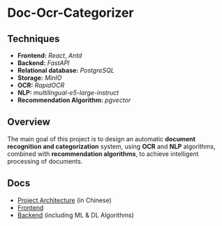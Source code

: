 # Doc-Ocr-Categorizer

## Techniques

- **Frontend:** _React_, _Antd_
- **Backend:** _FastAPI_
- **Relational database:** _PostgreSQL_
- **Storage:** _MinIO_
- **OCR:** _RapidOCR_
- **NLP:** _multilingual-e5-large-instruct_
- **Recommendation Algorithm:** _pgvector_

## Overview

The main goal of this project is to design an automatic **document recognition and categorization** system, using **OCR** and **NLP** algorithms, combined with **recommendation algorithms**, to achieve intelligent processing of documents.

## Docs

- [Project Architecture](https://github.com/shiiiiikiiiii/Doc-Ocr-Categorizer/tree/main/doc) (in Chinese)
- [Frontend](https://github.com/shiiiiikiiiii/DocOcrCategorizeer/tree/main/src/frontend/README.md)
- [Backend](https://github.com/shiiiiikiiiii/DocOcrCategorizeer/tree/main/src/backend/README.md) (including ML & DL Algorithms)
